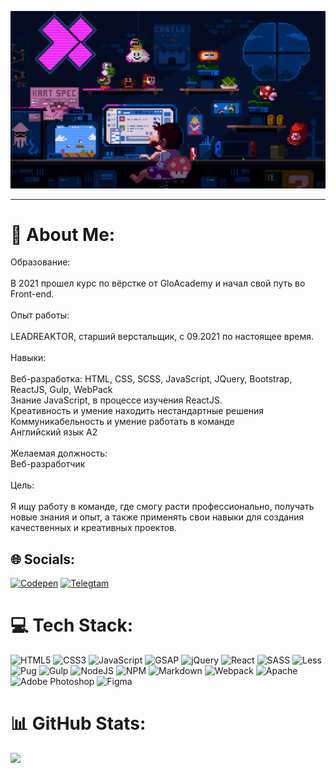![](https://github.com/andmatrosov/andmatrosov/blob/master/cover.gif)

---

# 💫 About Me:

Образование:<br><br>В 2021 прошел курс по вёрстке от GloAcademy и начал свой путь во Front-end.<br> <br>Опыт работы:<br><br>LEADREAKTOR, старший верстальщик, с 09.2021 по настоящее время.<br><br>Навыки:<br><br>Веб-разработка: HTML, CSS, SCSS, JavaScript, JQuery, Bootstrap, ReactJS, Gulp, WebPack<br>Знание JavaScript, в процессе изучения ReactJS.<br>Креативность и умение находить нестандартные решения<br>Коммуникабельность и умение работать в команде<br>Английский язык А2<br><br>Желаемая должность:<br>Веб-разработчик<br><br>Цель:<br><br>Я ищу работу в команде, где смогу расти профессионально, получать новые знания и опыт, а также применять свои навыки для создания качественных и креативных проектов.

## 🌐 Socials:

[![Codepen](https://img.shields.io/badge/Codepen-000000?style=for-the-badge&logo=codepen&logoColor=white)](https://codepen.io/andmatrosov) [![Telegtam](https://img.shields.io/badge/Telegram-blue?logo=telegram&logoColor=white&style=for-the-badge)](https://t.me/andrewmatrosov)

# 💻 Tech Stack:

![HTML5](https://img.shields.io/badge/html5-%23E34F26.svg?style=for-the-badge&logo=html5&logoColor=white) ![CSS3](https://img.shields.io/badge/css3-%231572B6.svg?style=for-the-badge&logo=css3&logoColor=white) ![JavaScript](https://img.shields.io/badge/javascript-%23323330.svg?style=for-the-badge&logo=javascript&logoColor=%23F7DF1E) ![GSAP](https://img.shields.io/badge/green-sock?logo=greensock&logoColor=white&style=for-the-badge) ![jQuery](https://img.shields.io/badge/jquery-%230769AD.svg?style=for-the-badge&logo=jquery&logoColor=white) ![React](https://img.shields.io/badge/react-%2320232a.svg?style=for-the-badge&logo=react&logoColor=%2361DAFB) ![SASS](https://img.shields.io/badge/SASS-hotpink.svg?style=for-the-badge&logo=SASS&logoColor=white) ![Less](https://img.shields.io/badge/less-2B4C80?style=for-the-badge&logo=less&logoColor=white) ![Pug](https://img.shields.io/badge/Pug-FFF?style=for-the-badge&logo=pug&logoColor=A86454) ![Gulp](https://img.shields.io/badge/GULP-%23CF4647.svg?style=for-the-badge&logo=gulp&logoColor=white) ![NodeJS](https://img.shields.io/badge/node.js-6DA55F?style=for-the-badge&logo=node.js&logoColor=white) ![NPM](https://img.shields.io/badge/NPM-%23000000.svg?style=for-the-badge&logo=npm&logoColor=white) ![Markdown](https://img.shields.io/badge/markdown-%23000000.svg?style=for-the-badge&logo=markdown&logoColor=white) ![Webpack](https://img.shields.io/badge/webpack-%238DD6F9.svg?style=for-the-badge&logo=webpack&logoColor=black) ![Apache](https://img.shields.io/badge/apache-%23D42029.svg?style=for-the-badge&logo=apache&logoColor=white) ![Adobe Photoshop](https://img.shields.io/badge/adobephotoshop-%2331A8FF.svg?style=for-the-badge&logo=adobephotoshop&logoColor=white) ![Figma](https://img.shields.io/badge/figma-%23F24E1E.svg?style=for-the-badge&logo=figma&logoColor=white)

# 📊 GitHub Stats:

![](https://github-readme-stats.vercel.app/api/top-langs/?username=andmatrosov&theme=dark&hide_border=false&include_all_commits=true&count_private=true&layout=compact)
